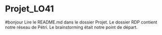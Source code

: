 # Projet_LO41
#bonjour
Lire le README.md dans le dossier Projet.
Le dossier RDP contient notre réseau de Pétri.
Le brainstorming était notre point de départ.
